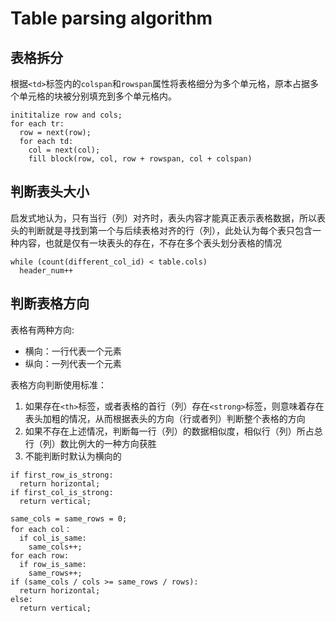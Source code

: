 # Table parsing algorithm
## 表格拆分
根据`<td>`标签内的`colspan`和`rowspan`属性将表格细分为多个单元格，原本占据多个单元格的块被分别填充到多个单元格内。
```
inititalize row and cols;
for each tr:
  row = next(row);
  for each td:
    col = next(col);
    fill block(row, col, row + rowspan, col + colspan)
```
## 判断表头大小
启发式地认为，只有当行（列）对齐时，表头内容才能真正表示表格数据，所以表头的判断就是寻找到第一个与后续表格对齐的行（列），此处认为每个表只包含一种内容，也就是仅有一块表头的存在，不存在多个表头划分表格的情况
```
while (count(different_col_id) < table.cols)
  header_num++
```

## 判断表格方向
表格有两种方向:
- 横向：一行代表一个元素
- 纵向：一列代表一个元素


表格方向判断使用标准：
1. 如果存在`<th>`标签，或者表格的首行（列）存在`<strong>`标签，则意味着存在表头加粗的情况，从而根据表头的方向（行或者列）判断整个表格的方向
2. 如果不存在上述情况，判断每一行（列）的数据相似度，相似行（列）所占总行（列）数比例大的一种方向获胜
3. 不能判断时默认为横向的

```
if first_row_is_strong:
  return horizontal;
if first_col_is_strong:
  return vertical;

same_cols = same_rows = 0;
for each col：
  if col_is_same:
    same_cols++;
for each row:
  if row_is_same:
    same_rows++;
if (same_cols / cols >= same_rows / rows):
  return horizontal;
else:
  return vertical;
```